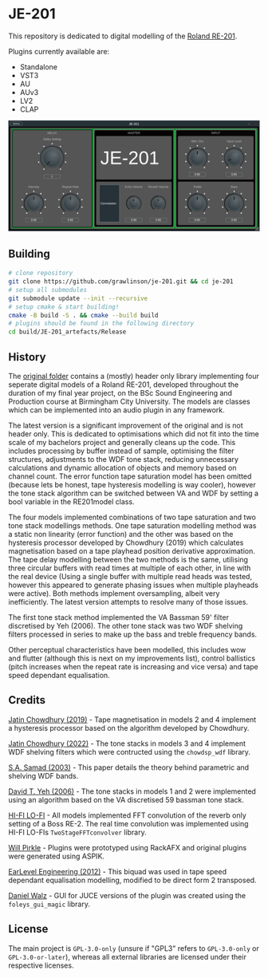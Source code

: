 # JE-201

This repository is dedicated to digital modelling of the [Roland RE-201][8].

Plugins currently available are:

* Standalone
* VST3
* AU
* AUv3
* LV2
* CLAP

![screenshot](docs/screenshot.png)

## Building

```sh
# clone repository
git clone https://github.com/grawlinson/je-201.git && cd je-201
# setup all submodules
git submodule update --init --recursive
# setup cmake & start building!
cmake -B build -S . && cmake --build build
# plugins should be found in the following directory
cd build/JE-201_artefacts/Release
```

## History

The [original folder][9] contains a (mostly) header only library implementing
four seperate digital models of a Roland RE-201, developed throughout the
duration of my final year project, on the BSc Sound Engineering and Production
course at Birmingham City University. The models are classes which can be
implemented into an audio plugin in any framework.

The latest version is a significant improvement of the original and is not
header only. This is dedicated to optimisations which did not fit into the
time scale of my bachelors project and generally cleans up the code. This
includes processing by buffer instead of sample, optimising the filter
structures, adjustments to the WDF tone stack, reducing unnecessary
calculations and dynamic allocation of objects and memory based on channel
count. The error function tape saturation model has been omitted (because lets
be honest, tape hysteresis modelling is way cooler), however the tone stack
algorithm can be switched between VA and WDF by setting a bool variable in the
RE201model class.

The four models implemented combinations of two tape saturation and two tone
stack modellings methods. One tape saturation modelling method was a static
non linearity (error function) and the other was based on the hysteresis
processor developed by Chowdhury (2019) which calculates magnetisation based
on a tape playhead position derivative approximation. The tape delay modelling
between the two methods is the same, utilising three circular buffers with
read times at multiple of each other, in line with the real device (Using a
single buffer with multiple read heads was tested, however this appeared to
generate phasing issues when multiple playheads were active). Both methods
implement oversampling, albeit very inefficiently. The latest version attempts
to resolve many of those issues.

The first tone stack method implemented the VA Bassman 59' filter discretised
by Yeh (2006). The other tone stack was two WDF shelving filters processed in
series to make up the bass and treble frequency bands.

Other perceptual characteristics have been modelled, this includes wow and
flutter (although this is next on my improvements list), control ballistics
(pitch increases when the repeat rate is increasing and vice versa) and tape
speed dependant equalisation.

## Credits

[Jatin Chowdhury (2019)][0] - Tape magnetisation in models 2 and 4 implement a
hysteresis processor based on the algorithm developed by Chowdhury.

[Jatin Chowdhury (2022)][1] - The tone stacks in models 3 and 4 implement WDF
shelving filters which were contructed using the `chowdsp_wdf` library.

[S.A. Samad (2003)][2] - This paper details the theory behind parametric and
shelving WDF bands.

[David T. Yeh (2006)][3] - The tone stacks in models 1 and 2 were implemented
using an algorithm based on the VA discretised 59 bassman tone stack.

[HI-FI LO-FI][4] - All models implemented FFT convolution of the reverb only
setting of a Boss RE-2. The real time convolution was implemented using HI-FI
LO-FIs `TwoStageFFTconvolver` library.

[Will Pirkle][5] - Plugins were prototyped using RackAFX and original plugins
were generated using ASPIK.

[EarLevel Engineering (2012)][6] - This biquad was used in tape speed dependant
equalisation modelling, modified to be direct form 2 transposed.

[Daniel Walz][7] - GUI for JUCE versions of the plugin was created using
the `foleys_gui_magic` library.

## License

The main project is `GPL-3.0-only` (unsure if "GPL3" refers to `GPL-3.0-only`
or `GPL-3.0-or-later`), whereas all external libraries are licensed under
their respective licenses.

[0]: https://github.com/jatinchowdhury18/AnalogTapeModel
[1]: https://github.com/Chowdhury-DSP/chowdsp_wdf
[2]: https://journals.tubitak.gov.tr/elektrik/vol11/iss3/3/
[3]: https://ccrma.stanford.edu/~dtyeh/papers/yeh06_dafx.pdf
[4]: https://github.com/HiFi-LoFi/FFTConvolver
[5]: https://github.com/willpirkleaudio/ASPiK
[6]: https://www.earlevel.com/main/2012/11/26/biquad-c-source-code/
[7]: https://github.com/ffAudio/foleys_gui_magic
[8]: https://en.wikipedia.org/wiki/Roland_Space_Echo
[9]: https://github.com/je3928/RE201models

